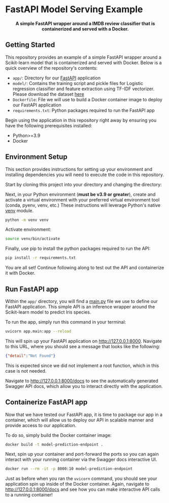 # FastAPI Model Serving Example


<div align="center">


**A simple FastAPI wrapper around a IMDB review classifier that is containerized and served with a Docker.**


</div>

## Getting Started

This repository provides an example of a simple FastAPI wrapper around a Scikit-learn model that is containerized and served with Docker. Below is a quick overview of the repository's contents:
* `app/`: Directory for our [FastAPI](https://fastapi.tiangolo.com/) application
* `model/`: Contains the training script and pickle files for Logistic regression classifier and feature extraction using TF-IDF vectorizer. Please download the dataset [here](https://huggingface.co/datasets/nocode-ai/imdb-movie-reviews/blob/main/IMDB%20Dataset.csv)
* `Dockerfile`: File we will use to build a Docker container image to deploy our FastAPI application
* `requirements.txt`: Python packages required to run the FastAPI app  

Begin using the application in this repository right away by ensuring you have the following prerequisites installed:
* Python>=3.9
* Docker

## Environment Setup

This section provides instructions for setting up your environment and installing dependencies you will need to execute the code in this repository.

Start by cloning this project into your directory and changing the directory:

Next, in your Python environment (**must be v3.9 or greater**), create and activate a virtual environment with your preferred virtual environment tool (conda, pyenv, venv, etc.) These instructions will leverage Python's native [venv](https://docs.python.org/3/tutorial/venv.html) module.

```bash
python -m venv venv
```

Activate environment:


```bash
source venv/bin/activate
```

Finally, use pip to install the python packages required to run the API:

```bash
pip install -r requirements.txt
```

You are all set! Continue following along to test out the API and containerize it with Docker.

## Run FastAPI app

Within the `app/` directory, you will find a [main.py](./app/main.py) file we use to define our FastAPI application. This simple API is an inference wrapper around the Scikit-learn model to predict Iris species.

To run the app, simply run this command in your terminal:

```bash
uvicorn app.main:app --reload
```

This will spin up your FastAPI application on http://127.0.0.1:8000. Navigate to this URL, where you should see a message that looks like the following:

```json
{"detail":"Not Found"}
```

This is expected since we did not implement a root function, which in this case is not needed.

Navigate to http://127.0.0.1:8000/docs to see the automatically generated Swagger API docs, which allow you to interact directly with the application.

## Containerize FastAPI app

Now that we have tested our FastAPI app, it is time to package our app in a container, which will allow us to deploy our API in scalable manner and provide access to our application.

To do so, simply build the Docker container image:

```bash
docker build -t model-prediction-endpoint .
```

Next, spin up your container and port-forward the ports so you can again interact with your running container via the Swagger docs interactive UI.

```bash
docker run --rm -it -p 8000:10 model-prediction-endpoint
```

Just as before when you ran the `uvicorn` command, you should see your application spin up inside of the Docker container. Again, navigate to http://127.0.0.1:8000/docs and see how you can make interactive API calls to a running container!






